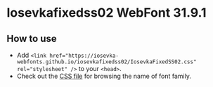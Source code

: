 # Iosevkafixedss02 WebFont 31.9.1

## How to use

- Add `<link href="https://iosevka-webfonts.github.io/iosevkafixedss02/IosevkaFixedSS02.css" rel="stylesheet" />` to your `<head>`.
- Check out the [CSS file](./IosevkaFixedSS02.css) for browsing the name of font family.
